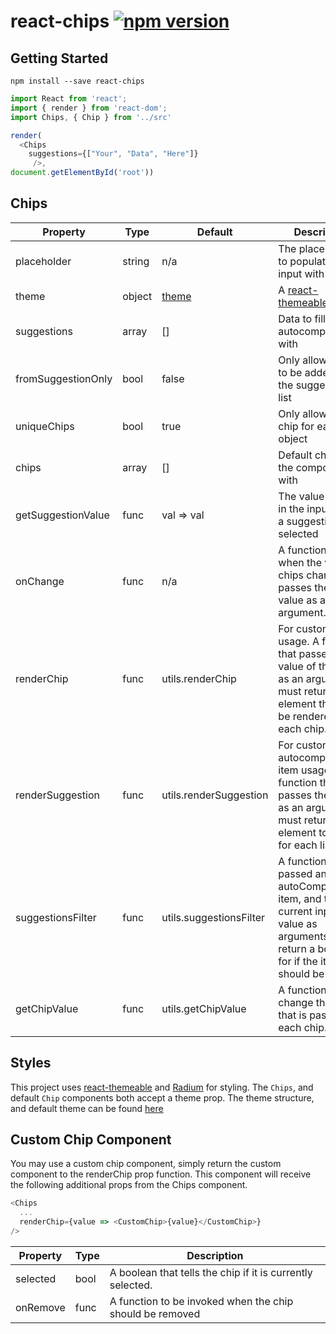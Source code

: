# react-chips [![npm version](https://badge.fury.io/js/react-chips.svg)](https://badge.fury.io/js/react-chips)

## Getting Started

```
npm install --save react-chips
```

```js
import React from 'react';
import { render } from 'react-dom';
import Chips, { Chip } from '../src'

render(
  <Chips
    suggestions={["Your", "Data", "Here"]}
     />,
document.getElementById('root'))
```

## Chips

|Property|Type|Default|Description|
|--------|----|-------|-----------|
|placeholder|string|n/a|The placeholder to populate the input with|
|theme|object|[theme](src/theme.js)|A [react-themeable](https://github.com/markdalgleish/react-themeable) theme|
|suggestions|array|[]|Data to fill the autocomplete list with|
|fromSuggestionOnly|bool|false|Only allow chips to be added from the suggestions list|
|uniqueChips|bool|true|Only allow one chip for each object|
|chips|array|[]|Default chips to fill the component with|
|getSuggestionValue|func|val => val|The value to show in the input when a suggestion is selected|
|onChange|func|n/a|A function called when the value of chips changes, passes the chips value as an argument.|
|renderChip|func|utils.renderChip|For custom chip usage. A function that passes the value of the chip as an argument, must return an element that will be rendered as each chip.|
|renderSuggestion|func|utils.renderSuggestion|For custom autocomplete list item usage. A function that passes the value as an argument, must return an element to render for each list item.|
|suggestionsFilter|func|utils.suggestionsFilter|A function that is passed an autoCompleteData item, and the current input value as arguments. Must return a boolean for if the item should be shown.|
|getChipValue|func|utils.getChipValue|A function used to change the value that is passed into each chip.|

## Styles

This project uses [react-themeable](https://github.com/markdalgleish/react-themeable) and  [Radium](http://stack.formidable.com/radium/) for styling. The `Chips`, and default `Chip` components both accept a theme prop. The theme structure, and default theme can be found [here](src/theme.js)

## Custom Chip Component
You may use a custom chip component, simply return the custom component to the renderChip prop function. This component will receive the following additional props from the Chips component.

```js
<Chips
  ...
  renderChip={value => <CustomChip>{value}</CustomChip>}
/>
```

|Property|Type|Description|
|--------|----|-----------|
|selected|bool|A boolean that tells the chip if it is currently selected.|
|onRemove|func|A function to be invoked when the chip should be removed|
